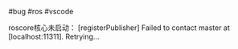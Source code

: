 #bug #ros #vscode 

roscore核心未启动：
[registerPublisher] Failed to contact master at [localhost:11311].  Retrying...